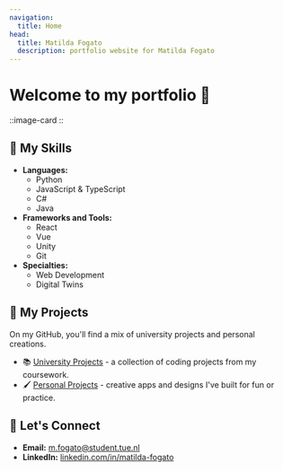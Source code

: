 ```yaml
---
navigation:
  title: Home
head:
  title: Matilda Fogato
  description: portfolio website for Matilda Fogato
---
```

# Welcome to my portfolio 👋

::image-card
::

## 🔭 My Skills
* **Languages:**
    * Python
    * JavaScript & TypeScript
    * C#
    * Java
* **Frameworks and Tools:**
    * React
    * Vue
    * Unity
    * Git
* **Specialties:**
    * Web Development
    * Digital Twins
## 📂 My Projects
On my GitHub, you'll find a mix of university projects and personal creations.
* 📚 [University Projects](https://github.com/Matilda-Fogato-TUe) - a collection of coding projects from my coursework.
* 🖌️ [Personal Projects](https://github.com/Matilda03) - creative apps and designs I've built for fun or practice.
## 🤝 Let's Connect
* **Email:** [m.fogato@student.tue.nl](m.fogato@student.tue.nl)
* **LinkedIn:** [linkedin.com/in/matilda-fogato](https://www.linkedin.com/in/matilda-fogato/)

